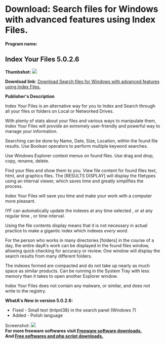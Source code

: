 # Download: Search files for Windows with advanced features using Index Files.

**Program name:**

## Index Your Files 5.0.2.6

  
**Thumbshot:** ![](http://www.freewarefiles.com/screenshot/indexyfx5_md.jpg)   
  
**Download link:** [Download Search files for Windows with advanced features using Index Files.](http://freesoftwares.boysofts.com/Index-Your-Files_program_32912.html)  
  


**Publisher's Description**  
  


Index Your Files is an alternative way for you to Index and Search through all your files or folders on Local or Networked Drives. 

With plenty of stats about your files and various ways to manipulate them, Index Your Files will provide an extremely user-friendly and powerful way to manage your information.

Searching can be done by Name, Date, Size, Location, within the found file results. Use Boolean operators to perform multiple keyword searches.

Use Windows Explorer context menus on found files. Use drag and drop, copy, rename, delete.

Find your files and show them to you. View file content for found files text, html, and graphics files. The [RESULTS DISPLAY] will display the filetypes using an internal viewer, which saves time and greatly simplifies the process.

Index Your Files will save you time and make your work with a computer more pleasant.

IYF can automatically update the indexes at any time selected , or at any regular time , or time interval.

Using the file contents display means that it is not necessary in actual practice to make a gigantic index which indexes *every word*.

For the person who works in many directories [folders] in the course of a day, the entire dayA's work can be displayed in the found files window, allowing quick checking for accuracy or review. One window will display the search results from many different folders.

The indexes formed are compacted and do not take up nearly as much space as similar products. Can be running in the System Tray with less memory than it takes to open another Explorer window. 

Index Your Files does not contain any malware, or similar, and does not write to the registry.

**WhatA's New in version 5.0.2.6:**

  * Fixed - Small text (tntpnl38) in the search panel (Windows 7) 
  * Added - Polish language 

  
  
Screenshot: ![](http://www.freewarefiles.com/screenshot/indexyfx5.jpg)   
**For more freeware softwares visit [Freeware software downloads.](http://freesoftwares.boysofts.com/)**   
**And [Free softwares and php script downloads.](http://www.boysofts.com/)**
